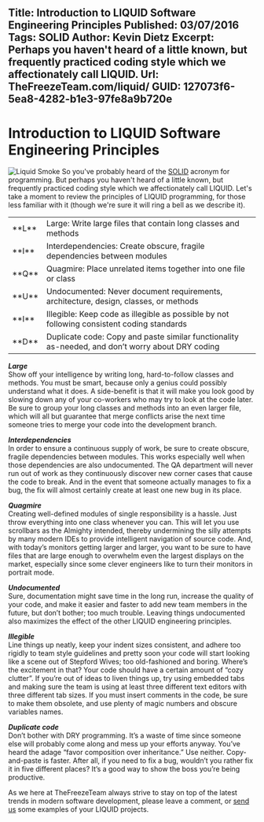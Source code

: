 Title: Introduction to LIQUID Software Engineering Principles
Published: 03/07/2016
Tags: SOLID
Author: Kevin Dietz
Excerpt: Perhaps you haven't heard of a little known, but frequently practiced coding style which we affectionately call LIQUID.
Url: TheFreezeTeam.com/liquid/
GUID: 127073f6-5ea8-4282-b1e3-97fe8a9b720e
---
# Introduction to LIQUID Software Engineering Principles

![][LiquidImage]
So you've probably heard of the [SOLID](https://en.wikipedia.org/wiki/SOLID_(object-oriented_design)) acronym for programming. But perhaps you haven't heard of a little known, but frequently practiced coding style which we affectionately call LIQUID. Let's take a moment to review the principles of LIQUID programming, for those less familiar with it (though we're sure it will ring a bell as we describe it).

<table>
 <tr>
  <td>**L**</td>
  <td>Large: Write large files that contain long classes and methods</td>
 </tr>
 <tr>
  <td>**I**</td>
  <td>Interdependencies: Create obscure, fragile dependencies between modules</td>
 </tr>
 <tr>
  <td>**Q**</td>
  <td>Quagmire: Place unrelated items together into one file or class</td>
 </tr>
 <tr>
  <td>**U**</td>
  <td>Undocumented: Never document requirements, architecture, design, classes, or methods</td>
 </tr>
 <tr>
  <td>**I**</td>
  <td>Illegible: Keep code as illegible as possible by not following consistent coding standards</td>
 </tr>
 <tr>
  <td>**D**</td>
  <td>Duplicate code: Copy and paste similar functionality as-needed, and don’t worry about DRY coding</td>
 </tr>
<table>

***Large***<br />
Show off your intelligence by writing long, hard-to-follow classes and methods. You must be smart, because only a genius could possibly understand what it does. A side-benefit is that it will make you look good by slowing down any of your co-workers who may try to look at the code later. Be sure to group your long classes and methods into an even larger file, which will all but guarantee that merge conflicts arise the next time someone tries to merge your code into the development branch.

***Interdependencies***<br />
In order to ensure a continuous supply of work, be sure to create obscure, fragile dependencies between modules. This works especially well when those dependencies are also undocumented. The QA department will never run out of work as they continuously discover new corner cases that cause the code to break. And in the event that someone actually manages to fix a bug, the fix will almost certainly create at least one new bug in its place.

***Quagmire***<br />
Creating well-defined modules of single responsibility is a hassle. Just throw everything into one class whenever you can. This will let you use scrollbars as the Almighty intended, thereby undermining the silly attempts by many modern IDEs to provide intelligent navigation of source code. And, with today’s monitors getting larger and larger, you want to be sure to have files that are large enough to overwhelm even the largest displays on the market, especially since some clever engineers like to turn their monitors in portrait mode.

***Undocumented***<br />
Sure, documentation might save time in the long run, increase the quality of your code, and make it easier and faster to add new team members in the future, but don’t bother; too much trouble. Leaving things undocumented also maximizes the effect of the other LIQUID engineering principles.

***Illegible***<br />
Line things up neatly, keep your indent sizes consistent, and adhere too rigidly to team style guidelines and pretty soon your code will start looking like a scene out of Stepford Wives; too old-fashioned and boring. Where’s the excitement in that? Your code should have a certain amount of “cozy clutter”. If you’re out of ideas to liven things up, try using embedded tabs and making sure the team is using at least three different text editors with three different tab sizes. If you must insert comments in the code, be sure to make them obsolete, and use plenty of magic numbers and obscure variables names.

***Duplicate code***<br />
Don’t bother with DRY programming. It’s a waste of time since someone else will probably come along and mess up your efforts anyway. You’ve heard the adage “favor composition over inheritance.” Use neither. Copy-and-paste is faster. After all, if you need to fix a bug, wouldn’t you rather fix it in five different places? It’s a good way to show the boss you’re being productive.

As we here at TheFreezeTeam always strive to stay on top of the latest trends in modern software development, please leave a comment, or [send us](mailto://feedback@thefreezeteam.com) some examples of your LIQUID projects.

[LiquidImage]: /../images/LIQUID.png "Liquid Smoke"
